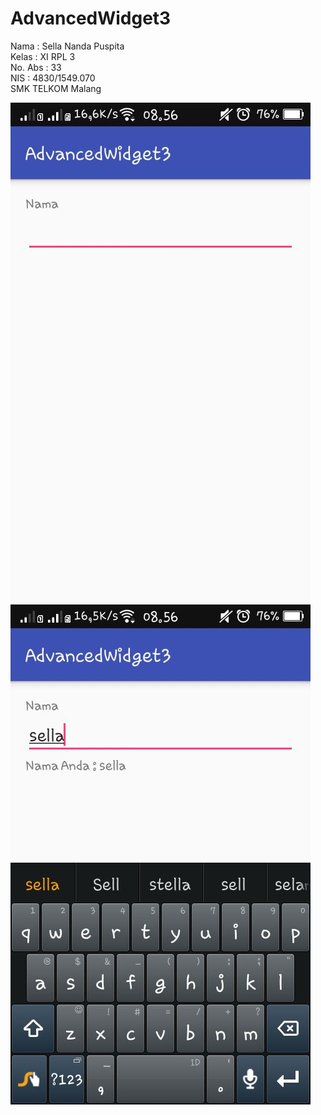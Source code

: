 # AdvancedWidget3
Nama : Sella Nanda Puspita <br>
Kelas : XI RPL 3 <br>
No. Abs : 33 <br>
NIS : 4830/1549.070 <br>
SMK TELKOM Malang <br>

![Screenshot](https://github.com/SellaNanda/AdvencedWidget3/blob/master/WhatsApp%20Image%202016-09-30%20at%2009.32.22.jpeg)
![Screenshot](https://github.com/SellaNanda/AdvencedWidget3/blob/master/WhatsApp%20Image%202016-09-30%20at%2009.32.26.jpeg)
